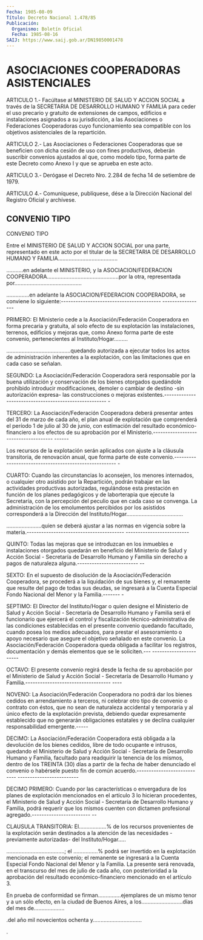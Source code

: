 ```yaml
---
Fecha: 1985-08-09
Título: Decreto Nacional 1.478/85
Publicación:
  Organismo: Boletín Oficial
  Fecha: 1985-08-16
SAIJ: https://www.saij.gob.ar/DN19850001478
---
```

# ASOCIACIONES COOPERADORAS ASISTENCIALES

<a id="1"></a>
ARTICULO  1.-  Facúltase  al  MINISTERIO DE SALUD Y ACCION SOCIAL a través de la SECRETARIA DE DESARROLLO  HUMANO  Y FAMILIA para ceder el  uso precario y gratuito de extensiones de campos,  edificios  e instalaciones  asignados  a  su  jurisdicción, a las Asociaciones o Federaciones Cooperadoras cuyo funcionamiento  sea  compatible  con los objetivos asistenciales de la repartición.

<a id="2"></a>
ARTICULO  2.-  Las  Asociaciones o Federaciones Cooperadoras que se beneficien con dicha  cesión  de uso con fines productivos, deberán suscribir  convenios ajustados al  que,  como  modelo  tipo,  forma parte de este  Decreto  como Anexo I y que se aprueba en este acto.

<a id="3"></a>
ARTICULO  3.-  Derógase  el  Decreto  Nro.  2.284  de  fecha  14 de setiembre de 1979.

<a id="4"></a>
ARTICULO  4.- Comuníquese, publíquese, dése a la Dirección Nacional del Registro Oficial y archívese.

## CONVENIO TIPO

<a id="1"></a>
CONVENIO TIPO

Entre  el  MINISTERIO  DE  SALUD  Y  ACCION  SOCIAL  por una parte, representado  en  este  acto  por  el  titular de la SECRETARIA  DE DESARROLLO  HUMANO Y FAMILIA.......................................

...........en  adelante  el  MINISTERIO, y la ASOCIACION/FEDERACION COOPERADORA...............................................por    la otra,  representada por............................................

...............en  adelante  la  ASOCIACION/FEDERACION COOPERADORA, se  conviene lo siguiente:----------------------------------------- -----------------

PRIMERO:  El Ministerio cede a la Asociación/Federación Cooperadora en forma precaria  y gratuita, al solo efecto de su explotación las instalaciones, terrenos,  edificios y mejoras que, como Anexo forma parte de este convenio, pertenecientes  al Instituto/Hogar.........

..........................................quedando    autorizada  a ejecutar  todos  los  actos  de  administración  inherentes  a   la explotación,  con  las  limitaciones  que  en cada caso se señalan.

SEGUNDO: La Asociación/Federación Cooperadora  será responsable por la  buena  utilización  y  conservación  de  los  bienes  otorgados quedándole prohibido introducir modificaciones, demoler  o  cambiar de  destino -sin autorización expresa- las construcciones o mejoras existentes.------------------------------------------------------ -

TERCERO:  La  Asociación/Federación  Cooperadora  deberá  presentar antes  del  31  de  marzo de cada año, el plan anual de explotación que  comprenderá  el período  1  de  julio  al  30  de  junio,  con estimación del resultado  económico-financiero  a los efectos de su aprobación  por el Ministerio.------------------------------------- ------

Los recursos  de  la  explotación  serán  aplicados con ajuste a la cláusula transitoria, de renovación anual,  que forma parte de este convenio.------------------------------------------------------ -

CUARTO:   Cuando  las  circunstancias  lo  aconsejen,  los  menores internados,  o  cualquier  otro asistido por la Repartición, podrán trabajar en las actividades  productivas  autorizadas,  regulándose esta   prestación  en  función  de  los  planes  pedagógicos  y  de laborterapia  que  ejecute  la  Secretaría,  con  la percepción del peculio  que  en  cada caso se convenga. La administración  de  los emolumentos  percibidos   por  los  asistidos  corresponderá  a  la Dirección  del Instituto/Hogar.....................................

.......................quien  se  deberá  ajustar  a  las normas en vigencia  sobre la materia.---------------------------------------- --------------------------

QUINTO: Todas  las  mejoras  que  se introduzcan en los inmuebles e instalaciones otorgados quedarán en  beneficio  del  Ministerio  de Salud  y  Acción Social - Secretaría de Desarrollo Humano y Familia sin derecho  a pagos de naturaleza alguna.------------------------- --

SEXTO: En el supuesto  de  disolución  de  la Asociación/Federación Cooperadora,  se procederá a la liquidación de  sus  bienes  y,  el remanente que resulte  del pago de todas sus deudas, se ingresará a la Cuenta Especial Fondo  Nacional  del  Menor y la Familia.------- -

SEPTIMO:  El  Director  del  Instituto/Hogar  o  quien  designe  el Ministerio  de  Salud  y Acción Social - Secretaría  de  Desarrollo Humano y Familia será el  funcionario  que  ejercerá  el  control y fiscalización técnico-administrativa de las condiciones establecidas  en  el  presente  convenio quedando facultado, cuando posea los medios adecuados, para  prestar  el asesoramiento o apoyo necesario  que asegure el objetivo señalado en  este  convenio.  La Asociación/Federación  Cooperadora  queda  obligada a facilitar los registros, documentación y demás elementos que  se le soliciten.--- -----------------------

OCTAVO:  El  presente  convenio  regirá  desde  la  fecha    de  su aprobación  por el Ministerio de Salud y Acción Social - Secretaría de Desarrollo  Humano y Familia.----------------------------------- ----

NOVENO:  La Asociación/Federación  Cooperadora  no  podrá  dar  los bienes cedidos  en  arrendamiento a terceros, ni celebrar otro tipo de  convenio o contrato  con  éstos,  que  no  sean  de  naturaleza accidental  y  temporaria  y  al  único  efecto  de  la explotación prevista,    debiendo  quedar  expresamente  establecido  que    no generarán obligaciones estatales y se declina cualquier responsabilidad emergente.-----

DECIMO: La Asociación/Federación  Cooperadora  está  obligada  a la devolución  de  los  bienes  cedidos,  libre  de  todo  ocupante  e intrusos,  quedando  el  Ministerio  de  Salud  y  Acción  Social - Secretaría    de   Desarrollo  Humano  y  Familia,  facultado  para readquirir la tenencia  de  los  mismos, dentro de los TREINTA (30) días  a  partir  de  la fecha de haber  denunciado  el  convenio  o habérsele puesto fin de  común acuerdo.---------------------------- -------------------------

DECIMO PRIMERO: Cuando por  las  características  o  envergadura de los planes de explotación mencionados en el artículo 3  lo hicieran procedentes,  el  Ministerio  de Salud y Acción Social - Secretaría de  Desarrollo Humano y Familia,  podrá  requerir  que  los  mismos cuenten  con dictamen profesional agregado.------------------------ --

CLAUSULA  TRANSITORIA:    El..................%   de  los  recursos provenientes de la explotación serán destinados a  la  atención  de las  necesidades -previamente autorizadas- del Instituto/Hogar.....

......................................;  el ................% podrá ser invertido en la explotación mencionada  en  este  convenio;  el remanente  se  ingresará  a  la  Cuenta Especial Fondo Nacional del Menor y la Familia. La presente será  renovada,  en  el  transcurso del  mes  de  julio  de cada año, con posterioridad a la aprobación del resultado económico-financiero  mencionado  en  el  artículo 3.

En prueba de conformidad se firman...............ejemplares  de  un mismo  tenor  y  a  un sólo efecto, en la ciudad de Buenos Aires, a los...........................días  del  mes de....................

.del  año mil novecientos ochenta y................................

.